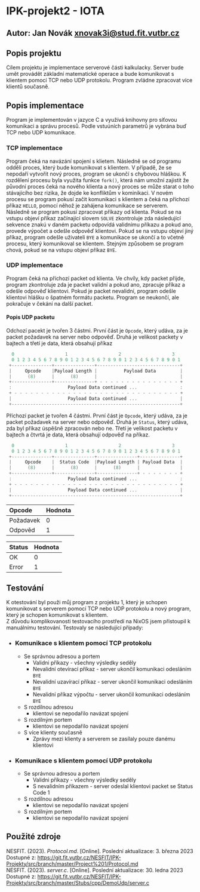 # IPK-projekt2 - IOTA

## Autor: Jan Novák <xnovak3i@stud.fit.vutbr.cz>

## Popis projektu

Cílem projektu je implementace serverové části kalkulacky. Server bude umět provádět základní matematické operace a bude komunikovat s klientem pomocí TCP nebo UDP protokolu. Program zvládne zpracovat více klientů současně.

## Popis implementace

Program je implementován v jazyce C a využívá knihovny pro síťovou komunikaci a správu procesů. Podle vstuúních parametrů je vybrána buď TCP nebo UDP komunikace.

### TCP implementace

Program čeká na navázání spojení s klietem. Následně se od programu oddělí 
proces, který bude komunikovat s klientem. V případě, že se nepodaří vytvořit nový proces, program se ukončí s chybovou hláškou. K rozdělení procesu byla využita funkce `fork()`, která nám umožní zajistit že původní proces čeká na nového klienta a nový proces se může starat o toho stávajícího bez rizika, že dojde ke konfliktům v kominikaci. V novém procesu se program pokusí začit komunikaci s klientem a čeká na příchozí příkaz `HELLO`, pomocí něhož je zahájena komunikace se serverem.<br>
Následně se program pokusí zpracovat příkazy od klienta. Pokud se na vstupu objeví příkaz začínající slovem `SOLVE` zkontroluje zda následující sekvence znakú v daném packetu odpovídá validnímu příkazu a pokud ano, provede výpočet a odešle odpověď klientovi. Pokud se na vstupu objeví jiný příkaz, program odešle uživateli `BYE` a komunikace se ukončí a to včetně procesu, který komunikoval se klientem. Stejným způsobem se program chová, pokud se na vstupu objeví příkaz `BYE`.<br>

### UDP implementace

Program čeká na příchozí packet od klienta. Ve chvíly, kdy packet přijde, program zkontroluje zda je packet validní a pokud ano, zpracuje příkaz a odešle odpověď klientovi. Pokud je packet nevalidní, program odešle klientovi hlášku o špatném formátu packetu. Program se neukončí, ale pokračuje v čekání na další packet.
#### Popis UDP packetu
Odchozí pacekt je tvořen 3 částmi. První část je `Opcode`, který udáva, za je packet požadavek na server nebo odpověď. Druhá je velikost packety v bajtech a třetí je data, která obsahují příkaz
```c
  0                   1                   2                   3
  0 1 2 3 4 5 6 7 8 9 0 1 2 3 4 5 6 7 8 9 0 1 2 3 4 5 6 7 8 9 0 1
 +---------------+---------------+-------------------------------+
 |     Opcode    |Payload Length |          Payload Data         |
 |      (8)      |      (8)      |                               |
 +---------------+---------------+ - - - - - - - - - - - - - - - +
 :                     Payload Data continued ...                :
 + - - - - - - - - - - - - - - - - - - - - - - - - - - - - - - - +
 |                     Payload Data continued ...                |
 +---------------------------------------------------------------+
```
Příchozí packet je tvořen 4 částmi. První část je `Opcode`, který udáva, za je packet požadavek na server nebo odpověď. Druhá je `Status`, který udáva, zda byl příkaz úspěšně zpracován nebo ne. Třetí je velikost packetu v bajtech a čtvrtá je data, která obsahují odpověď na příkaz.

```c
  0                   1                   2                   3
  0 1 2 3 4 5 6 7 8 9 0 1 2 3 4 5 6 7 8 9 0 1 2 3 4 5 6 7 8 9 0 1
 +---------------+---------------+---------------+---------------+
 |     Opcode    |  Status Code  |Payload Length | Payload Data  |
 |      (8)      |      (8)      |      (8)      |               |
 +---------------+---------------+---------------+ - - - - - - - +
 :                     Payload Data continued ...                :
 + - - - - - - - - - - - - - - - - - - - - - - - - - - - - - - - +
 |                     Payload Data continued ...                |
 +---------------------------------------------------------------+
```

| Opcode   | Hodnota |
|:---------|:------|
| Požadavek  | 0     |
| Odpověd | 1     |

| Status | Hodnota |
|:-------|:------|
| OK     | 0     |
| Error  | 1     |

## Testování

K otestování byl použi můj program z projektu 1, který je schopen komunikovat s serverem pomocí TCP nebo UDP protokolu a nový program, který je schopen komunikovat s klientem.<br>
Z důvodu komplikovanosti testovacího prostředí na NixOS jsem přistoupil k manuálnímu testování.
Testovaly se následující případy:<br>
- ### Komunikace s klientem pomocí TCP protokolu<br>
  - Se správnou adresou a portem<br>
    - Validni příkazy - všechny výsledky seděly<br>
    - Nevalidní otevírací příkaz - server ukončil komunikaci odesláním `BYE`<br>
    - Nevalidní uzavírací příkaz - server ukončil komunikaci odesláním `BYE`<br>
    - Nevalidní příkaz výpočtu - server ukončil komunikaci odesláním `BYE`<br>
  - S rozdílnou adresou
    - klientovi se nepodařilo navázat spojení<br>
  - S rozdílným portem
    - klientovi se nepodařilo navázat spojení<br>
  - S více klienty současně
    - Zprávy mezi klienty a serverem se zasílaly pouze danému klientovi<br>
- ### Komunikace s klientem pomocí UDP protokolu<br>
  - Se správnou adresou a portem<br>
    - Validni příkazy - všechny výsledky seděly<br>
    - S nevalidním příkazem - server odeslal klientovi packet se Status Code 1<br>
  - S rozdílnou adresou
    - klientovi se nepodařilo navázat spojení<br>
  - S rozdílným portem
    - klientovi se nepodařilo navázat spojení<br>

  
## Použité zdroje

NESFIT. (2023). *Protocol.md*. [Online]. Poslední aktualizace: 3. března 2023 Dostupné z: https://git.fit.vutbr.cz/NESFIT/IPK-Projekty/src/branch/master/Project%201/Protocol.md<br>
NESFIT. (2023). *server.c*. [Online]. Poslední aktualizace: 30. ledna 2023 Dostupné z: https://git.fit.vutbr.cz/NESFIT/IPK-Projekty/src/branch/master/Stubs/cpp/DemoUdp/server.c




